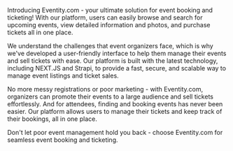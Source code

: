 Introducing Eventity.com - your ultimate solution for event booking and ticketing! With our platform, users can easily browse and search for upcoming events, view detailed information and photos, and purchase tickets all in one place.

We understand the challenges that event organizers face, which is why we've developed a user-friendly interface to help them manage their events and sell tickets with ease. Our platform is built with the latest technology, including NEXT.JS and Strapi, to provide a fast, secure, and scalable way to manage event listings and ticket sales.

No more messy registrations or poor marketing - with Eventity.com, organizers can promote their events to a large audience and sell tickets effortlessly. And for attendees, finding and booking events has never been easier. Our platform allows users to manage their tickets and keep track of their bookings, all in one place.

Don't let poor event management hold you back - choose Eventity.com for seamless event booking and ticketing.



